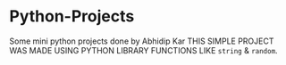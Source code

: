# Python-Projects
Some mini python projects done by Abhidip Kar 
THIS SIMPLE PROJECT WAS MADE USING PYTHON LIBRARY FUNCTIONS LIKE `string` & `random`.
